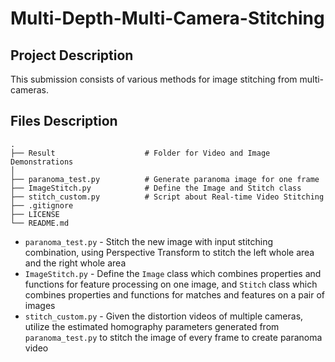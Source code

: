 # Multi-Depth-Multi-Camera-Stitching

## Project Description

This submission consists of various methods for image stitching from multi-cameras.

## Files Description
    .
    ├── Result                    # Folder for Video and Image Demonstrations
    │ 
    ├── paranoma_test.py          # Generate paranoma image for one frame
    ├── ImageStitch.py            # Define the Image and Stitch class
    ├── stitch_custom.py          # Script about Real-time Video Stitching
    ├── .gitignore
    ├── LICENSE
    └── README.md

- `paranoma_test.py` - Stitch the new image with input stitching combination, using Perspective Transform to stitch the left whole area and the right whole area
- `ImageStitch.py` - Define the `Image` class which combines properties and functions for feature processing on one image, and `Stitch` class which combines properties and functions for matches and features on a pair of images
- `stitch_custom.py` - Given the distortion videos of multiple cameras, utilize the estimated homography parameters generated from `paranoma_test.py` to stitch the image of every frame to create paranoma video